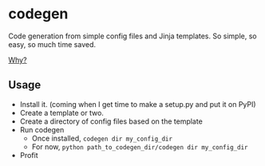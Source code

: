 # codegen

Code generation from simple config files and Jinja templates. So simple, so easy, so much time saved.

[Why?](https://tomfaulkner.org/codegen/)

## Usage
- Install it. (coming when I get time to make a setup.py and put it on PyPI)
- Create a template or two.
- Create a directory of config files based on the template
- Run codegen
  - Once installed, `codegen dir my_config_dir`
  - For now, `python path_to_codegen_dir/codegen dir my_config_dir` 
- Profit
